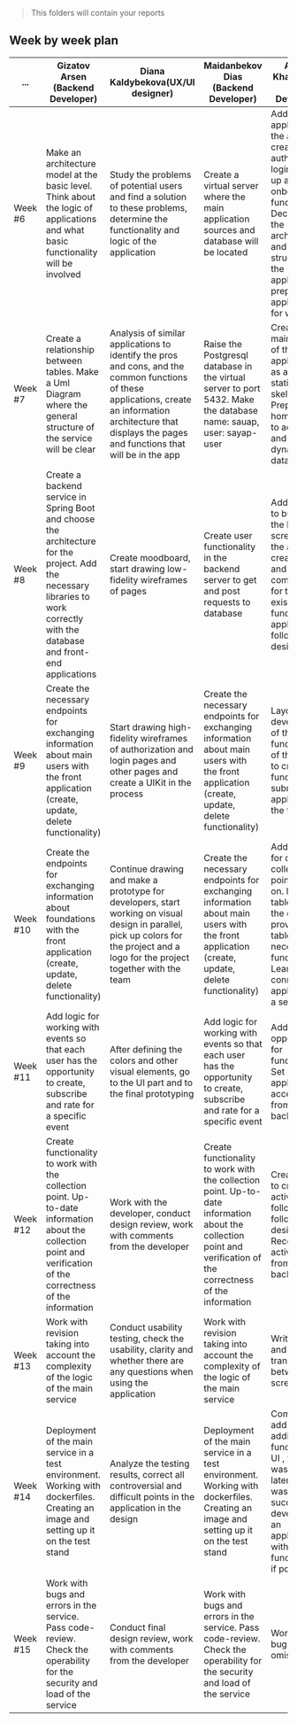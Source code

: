 > This folders will contain your reports
## Week by week plan
|...|Gizatov Arsen (Backend Developer)|Diana Kaldybekova(UX/UI designer)|Maidanbekov Dias (Backend Developer)|Aidana Khassenova (iOS Developer)|
|---|---|---|---|---|
|Week #6|Make an architecture model at the basic level. Think about the logic of applications and what basic functionality will be involved|Study the problems of potential users and find a solution to these problems, determine the functionality and logic of the application|Сreate a virtual server where the main application sources and database will be located|Add to the application the ability to create authorization, login. Make up and add onboarding functionality. Decide on the architecture and build the structure of the application, prepare the application for work.|
|Week #7|Create a relationship between tables. Make a Uml Diagram where the general structure of the service will be clear |Analysis of similar applications to identify the pros and cons, and the common functions of these applications, create an information architecture that displays the pages and functions that will be in the app|Raise the Postgresql database in the virtual server to port 5432. Make the database name: sauap, user: sayap-user|Create the main screen of the application, as a statistical skeleton. Prepare the home screen to accept and display dynamic data.|
|Week #8|Create a backend service in Spring Boot and choose the architecture for the project. Add the necessary libraries to work correctly with the database and front-end applications|Create moodboard, start drawing low-fidelity wireframes of pages|Create user functionality in the backend server to get and post requests to database|Add actions to buttons on the home screen. Add the ability to create a fund and the components for the existence of funds in the application following the design.|
|Week #9|Create the necessary endpoints for exchanging information about main users with the front application (create, update, delete functionality)|Start drawing high-fidelity wireframes of authorization and login pages and other pages and create a UIKit in the process| Create the necessary endpoints for exchanging information about main users with the front application (create, update, delete functionality)|Layout and development of the functionality of the ability to create a fundraiser by submitting an application to the fund.|
|Week #10|Create the endpoints for exchanging information about foundations with the front application (create, update, delete functionality)|Continue drawing and make a prototype for developers, start working on visual design in parallel, pick up colors for the project and a logo for the project together with the team|Create the necessary endpoints for exchanging information about main users with the front application (create, update, delete functionality)|Add a table for clothes collection points and so on. Bring the table under the design, provide the table with the necessary functions. Learn how to connect an application to a server.|
|Week #11|Add logic for working with events so that each user has the opportunity to create, subscribe and rate for a specific event|After defining the colors and other visual elements, go to the UI part and to the final prototyping|Add logic for working with events so that each user has the opportunity to create, subscribe and rate for a specific event|Add an opportunity for fundraising. Set up the application to accept data from the backend.|
|Week #12|Create functionality to work with the collection point. Up-to-date information about the collection point and verification of the correctness of the information|Work with the developer, conduct design review, work with comments from the developer|Create functionality to work with the collection point. Up-to-date information about the collection point and verification of the correctness of the information|Create pages to create activities and follow them, following the design. Receive activity data from the backend.|
|Week #13|Work with revision taking into account the complexity of the logic of the main service|Conduct usability testing, check the usability, clarity and whether there are any questions when using the application|Work with revision taking into account the complexity of the logic of the main service|Write logic and data transfer between screens|
|Week #14|Deployment of the main service in a test environment. Working with dockerfiles. Creating an image and setting up it on the test stand|Analyze the testing results, correct all controversial and difficult points in the application in the design|Deployment of the main service in a test environment. Working with dockerfiles. Creating an image and setting up it on the test stand|Complete, add additional functionality, UI , which was left for later if there was time and success in developing an application with basic functionality, if possible.|
|Week #15|Work with bugs and errors in the service. Pass code-review. Check the operability for the security and load of the service|Conduct final design review, work with comments from the developer|Work with bugs and errors in the service. Pass code-review. Check the operability for the security and load of the service|Work with bugs, omissions|
